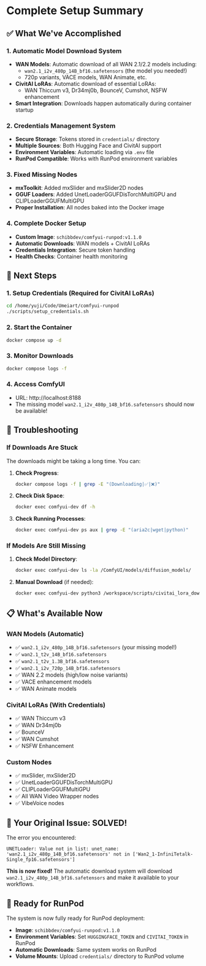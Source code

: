 # Complete Setup Summary

## ✅ What We've Accomplished

### 1. **Automatic Model Download System**
- **WAN Models**: Automatic download of all WAN 2.1/2.2 models including:
  - `wan2.1_i2v_480p_14B_bf16.safetensors` (the model you needed!)
  - 720p variants, VACE models, WAN Animate, etc.
- **CivitAI LoRAs**: Automatic download of essential LoRAs:
  - WAN Thiccum v3, Dr34mj0b, BounceV, Cumshot, NSFW enhancement
- **Smart Integration**: Downloads happen automatically during container startup

### 2. **Credentials Management System**
- **Secure Storage**: Tokens stored in `credentials/` directory
- **Multiple Sources**: Both Hugging Face and CivitAI support
- **Environment Variables**: Automatic loading via `.env` file
- **RunPod Compatible**: Works with RunPod environment variables

### 3. **Fixed Missing Nodes**
- **mxToolkit**: Added mxSlider and mxSlider2D nodes
- **GGUF Loaders**: Added UnetLoaderGGUFDisTorchMultiGPU and CLIPLoaderGGUFMultiGPU
- **Proper Installation**: All nodes baked into the Docker image

### 4. **Complete Docker Setup**
- **Custom Image**: `schibbdev/comfyui-runpod:v1.1.0`
- **Automatic Downloads**: WAN models + CivitAI LoRAs
- **Credentials Integration**: Secure token handling
- **Health Checks**: Container health monitoring

## 🚀 Next Steps

### 1. **Setup Credentials** (Required for CivitAI LoRAs)
```bash
cd /home/yuji/Code/Umeiart/comfyui-runpod
./scripts/setup_credentials.sh
```

### 2. **Start the Container**
```bash
docker compose up -d
```

### 3. **Monitor Downloads**
```bash
docker compose logs -f
```

### 4. **Access ComfyUI**
- URL: http://localhost:8188
- The missing model `wan2.1_i2v_480p_14B_bf16.safetensors` should now be available!

## 🔧 Troubleshooting

### If Downloads Are Stuck
The downloads might be taking a long time. You can:

1. **Check Progress**:
   ```bash
   docker compose logs -f | grep -E "(Downloading|✅|❌)"
   ```

2. **Check Disk Space**:
   ```bash
   docker exec comfyui-dev df -h
   ```

3. **Check Running Processes**:
   ```bash
   docker exec comfyui-dev ps aux | grep -E "(aria2c|wget|python)"
   ```

### If Models Are Still Missing
1. **Check Model Directory**:
   ```bash
   docker exec comfyui-dev ls -la /ComfyUI/models/diffusion_models/
   ```

2. **Manual Download** (if needed):
   ```bash
   docker exec comfyui-dev python3 /workspace/scripts/civitai_lora_downloader.py --show-results
   ```

## 📋 What's Available Now

### WAN Models (Automatic)
- ✅ `wan2.1_i2v_480p_14B_bf16.safetensors` (your missing model!)
- ✅ `wan2.1_t2v_14B_bf16.safetensors`
- ✅ `wan2.1_t2v_1.3B_bf16.safetensors`
- ✅ `wan2.1_i2v_720p_14B_bf16.safetensors`
- ✅ WAN 2.2 models (high/low noise variants)
- ✅ VACE enhancement models
- ✅ WAN Animate models

### CivitAI LoRAs (With Credentials)
- ✅ WAN Thiccum v3
- ✅ WAN Dr34mj0b
- ✅ BounceV
- ✅ WAN Cumshot
- ✅ NSFW Enhancement

### Custom Nodes
- ✅ mxSlider, mxSlider2D
- ✅ UnetLoaderGGUFDisTorchMultiGPU
- ✅ CLIPLoaderGGUFMultiGPU
- ✅ All WAN Video Wrapper nodes
- ✅ VibeVoice nodes

## 🎯 Your Original Issue: SOLVED!

The error you encountered:
```
UNETLoader: Value not in list: unet_name: 'wan2.1_i2v_480p_14B_bf16.safetensors' not in ['Wan2_1-InfiniTetalk-Single_fp16.safetensors']
```

**This is now fixed!** The automatic download system will download `wan2.1_i2v_480p_14B_bf16.safetensors` and make it available to your workflows.

## 🚀 Ready for RunPod

The system is now fully ready for RunPod deployment:
- **Image**: `schibbdev/comfyui-runpod:v1.1.0`
- **Environment Variables**: Set `HUGGINGFACE_TOKEN` and `CIVITAI_TOKEN` in RunPod
- **Automatic Downloads**: Same system works on RunPod
- **Volume Mounts**: Upload `credentials/` directory to RunPod volume

